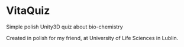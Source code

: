 # VitaQuiz
Simple polish Unity3D quiz about bio-chemistry

Created in polish for my friend, at University of Life Sciences in Lublin.

